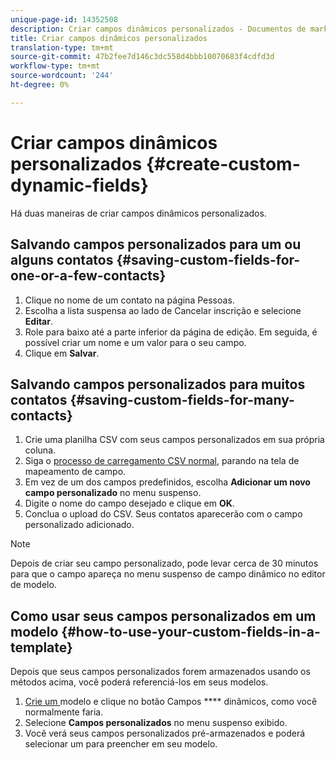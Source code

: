 ```yaml
---
unique-page-id: 14352508
description: Criar campos dinâmicos personalizados - Documentos de marketing - Documentação do produto
title: Criar campos dinâmicos personalizados
translation-type: tm+mt
source-git-commit: 47b2fee7d146c3dc558d4bbb10070683f4cdfd3d
workflow-type: tm+mt
source-wordcount: '244'
ht-degree: 0%

---
```



# Criar campos dinâmicos personalizados {#create-custom-dynamic-fields}

Há duas maneiras de criar campos dinâmicos personalizados.

## Salvando campos personalizados para um ou alguns contatos {#saving-custom-fields-for-one-or-a-few-contacts}

1. Clique no nome de um contato na página Pessoas.
1. Escolha a lista suspensa ao lado de Cancelar inscrição e selecione **Editar**.
1. Role para baixo até a parte inferior da página de edição. Em seguida, é possível criar um nome e um valor para o seu campo.
1. Clique em **Salvar**.

## Salvando campos personalizados para muitos contatos {#saving-custom-fields-for-many-contacts}

1. Crie uma planilha CSV com seus campos personalizados em sua própria coluna.
1. Siga o [processo de carregamento CSV normal](http://docs.marketo.com/x/HIPS), parando na tela de mapeamento de campo.
1. Em vez de um dos campos predefinidos, escolha **Adicionar um novo campo personalizado** no menu suspenso.
1. Digite o nome do campo desejado e clique em **OK**.
1. Conclua o upload do CSV. Seus contatos aparecerão com o campo personalizado adicionado.

>[!NOTE]
>
>Depois de criar seu campo personalizado, pode levar cerca de 30 minutos para que o campo apareça no menu suspenso de campo dinâmico no editor de modelo.

## Como usar seus campos personalizados em um modelo {#how-to-use-your-custom-fields-in-a-template}

Depois que seus campos personalizados forem armazenados usando os métodos acima, você poderá referenciá-los em seus modelos.

1. [Crie um ](http://docs.marketo.com/x/OCDG) modelo e clique no botão Campos  **** dinâmicos, como você normalmente faria.
1. Selecione **Campos personalizados** no menu suspenso exibido.
1. Você verá seus campos personalizados pré-armazenados e poderá selecionar um para preencher em seu modelo.

